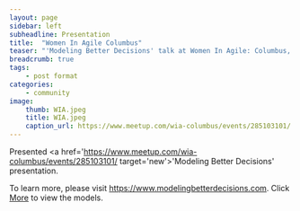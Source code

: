 ```yaml
---
layout: page
sidebar: left
subheadline: Presentation
title:  "Women In Agile Columbus"
teaser: "'Modeling Better Decisions' talk at Women In Agile: Columbus, OH"
breadcrumb: true
tags:
    - post format
categories:
    - community
image:
    thumb: WIA.jpeg
    title: WIA.jpeg
    caption_url: https://www.meetup.com/wia-columbus/events/285103101/
---
```

Presented <a href='https://www.meetup.com/wia-columbus/events/285103101/ target='new'>'Modeling Better Decisions'</a> presentation.

To learn more, please visit <a href='https://www.modelingbetterdecisions.com' target='new'>https://www.modelingbetterdecisions.com</a>.  Click <a href='https://www.modelingbetterdecisions.com/more/' target='new'>More</a> to view the models.